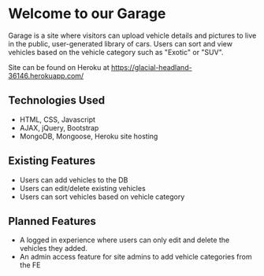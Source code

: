 # Welcome to our Garage

Garage is a site where visitors can upload vehicle details and pictures to live in the public, user-generated library of cars.
Users can sort and view vehicles based on the vehicle category such as "Exotic" or "SUV". 

Site can be found on Heroku at https://glacial-headland-36146.herokuapp.com/

## Technologies Used
* HTML, CSS, Javascript
* AJAX, jQuery, Bootstrap
* MongoDB, Mongoose, Heroku site hosting

## Existing Features
* Users can add vehicles to the DB
* Users can edit/delete existing vehicles
* Users can sort vehicles based on vehicle category


## Planned Features
* A logged in experience where users can only edit and delete the vehicles they added. 
* An admin access feature for site admins to add vehicle categories from the FE
